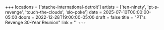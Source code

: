 +++
locations = ['stache-international-detroit']
artists = ['ten-ninety', 'pt-s-revenge', 'touch-the-clouds', 'slo-poke']
date = 2025-07-10T00:00:00-05:00
doors = 2022-12-28T19:00:00-05:00
draft = false
title = "PT's Revenge 30-Year Reunion"
link = ''
+++
